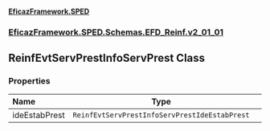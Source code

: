 #### [EficazFramework.SPED](EficazFrameworkSPED.md 'EficazFramework SPED')
### [EficazFramework.SPED.Schemas.EFD_Reinf.v2_01_01](EficazFramework.SPED.Schemas.EFD_Reinf.v2_01_01.md 'EficazFramework.SPED.Schemas.EFD_Reinf.v2_01_01')

## ReinfEvtServPrestInfoServPrest Class
### Properties

| Name | Type | |
| :--- | :---: | :--- |
| ideEstabPrest | `ReinfEvtServPrestInfoServPrestIdeEstabPrest` |  |
